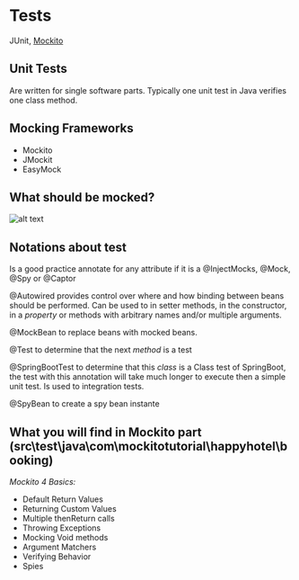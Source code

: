 # Tests
JUnit, [Mockito](https://github.com/mockito/mockito/wiki/FAQ)

## Unit Tests
Are written for single software parts. Typically one unit test in Java verifies one class method.

## Mocking Frameworks
- Mockito
- JMockit
- EasyMock

## What should be mocked?

![alt text](https://github.com/DeltaRig/Tests/blob/main/class+diagram.png.jpg?raw=true)

## Notations about test

Is a good practice annotate for any attribute if it is a @InjectMocks, @Mock, @Spy or @Captor

@Autowired provides control over where and how binding between beans should be performed. Can be used to in setter methods, in the constructor, in a _property_ or methods with arbitrary names and/or multiple arguments.

@MockBean to replace beans with mocked beans.

@Test to determine that the next _method_ is a test

@SpringBootTest to determine that this _class_ is a Class test of SpringBoot, the test with this annotation will take much longer to execute then a simple unit test. Is used to integration tests.

@SpyBean to create a spy bean instante

## What you will find in Mockito part (src\test\java\com\mockitotutorial\happyhotel\booking)

*Mockito 4 Basics:*
 - Default Return Values
 - Returning Custom Values
 - Multiple thenReturn calls
 - Throwing Exceptions
 - Mocking Void methods
 - Argument Matchers
 - Verifying Behavior
 - Spies

